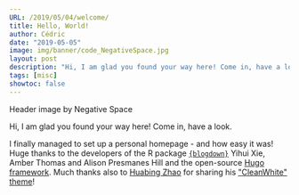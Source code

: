 ```yaml
---
URL: /2019/05/04/welcome/
title: Hello, World!
author: Cédric
date: "2019-05-05"
image: img/banner/code_NegativeSpace.jpg
layout: post
description: "Hi, I am glad you found your way here! Come in, have a look. I finally managed to set up a personal homepage - and how easy it was!"
tags: [misc]
showtoc: false
---
```

<p style="font-size:14px">Header image by Negative Space</a></p>

Hi, I am glad you found your way here! Come in, have a look.

I finally managed to set up a personal homepage - and how easy it was! Huge thanks to the developers of the R package [`{blogdown}`](https://bookdown.org/yihui/blogdown/) Yihui Xie, Amber Thomas and Alison Presmanes Hill and the open-source [Hugo framework](https://gohugo.io/). Much thanks also to [Huabing Zhao](https://github.com/zhaohuabing) for sharing his ["CleanWhite" theme](https://github.com/zhaohuabing/hugo-theme-cleanwhite)!

